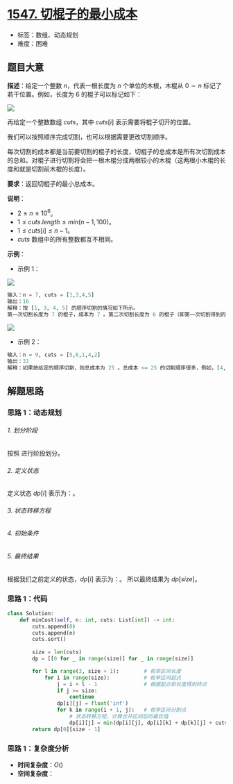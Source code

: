 # [1547. 切棍子的最小成本](https://leetcode.cn/problems/minimum-cost-to-cut-a-stick/)

- 标签：数组、动态规划
- 难度：困难

## 题目大意

**描述**：给定一个整数 $n$，代表一根长度为 $n$ 个单位的木根，木棍从 $0 \sim n$ 标记了若干位置。例如，长度为 $6$ 的棍子可以标记如下：

![](https://assets.leetcode-cn.com/aliyun-lc-upload/uploads/2020/08/09/statement.jpg)

再给定一个整数数组 $cuts$，其中 $cuts[i]$ 表示需要将棍子切开的位置。

我们可以按照顺序完成切割，也可以根据需要更改切割顺序。

每次切割的成本都是当前要切割的棍子的长度，切棍子的总成本是所有次切割成本的总和。对棍子进行切割将会把一根木棍分成两根较小的木棍（这两根小木棍的长度和就是切割前木棍的长度）。

**要求**：返回切棍子的最小总成本。

**说明**：

- $2 \le n \le 10^6$。
- $1 \le cuts.length \le min(n - 1, 100)$。
- $1 \le cuts[i] \le n - 1$。
- $cuts$ 数组中的所有整数都互不相同。

**示例**：

- 示例 1：

![](https://assets.leetcode-cn.com/aliyun-lc-upload/uploads/2020/08/09/e1.jpg)

```Python
输入：n = 7, cuts = [1,3,4,5]
输出：16
解释：按 [1, 3, 4, 5] 的顺序切割的情况如下所示。
第一次切割长度为 7 的棍子，成本为 7 。第二次切割长度为 6 的棍子（即第一次切割得到的第二根棍子），第三次切割为长度 4 的棍子，最后切割长度为 3 的棍子。总成本为 7 + 6 + 4 + 3 = 20 。而将切割顺序重新排列为 [3, 5, 1, 4] 后，总成本 = 16（如示例图中 7 + 4 + 3 + 2 = 16）。
```

![](https://assets.leetcode-cn.com/aliyun-lc-upload/uploads/2020/08/09/e11.jpg)

- 示例 2：

```Python
输入：n = 9, cuts = [5,6,1,4,2]
输出：22
解释：如果按给定的顺序切割，则总成本为 25 。总成本 <= 25 的切割顺序很多，例如，[4, 6, 5, 2, 1] 的总成本 = 22，是所有可能方案中成本最小的。
```

## 解题思路

### 思路 1：动态规划

###### 1. 划分阶段

按照 进行阶段划分。

###### 2. 定义状态

定义状态 $dp[i]$ 表示为：。

###### 3. 状态转移方程



###### 4. 初始条件



###### 5. 最终结果

根据我们之前定义的状态，$dp[i]$ 表示为：。 所以最终结果为 $dp[size]$。

### 思路 1：代码

```Python
class Solution:
    def minCost(self, n: int, cuts: List[int]) -> int:
        cuts.append(0)
        cuts.append(n)
        cuts.sort()
        
        size = len(cuts)
        dp = [[0 for _ in range(size)] for _ in range(size)]

        for l in range(3, size + 1):        # 枚举区间长度
            for i in range(size):           # 枚举区间起点
                j = i + l - 1               # 根据起点和长度得到终点                            
                if j >= size:      
                    continue
                dp[i][j] = float('inf')
                for k in range(i + 1, j):   # 枚举区间分割点
                    # 状态转移方程，计算合并区间后的最优值
                    dp[i][j] = min(dp[i][j], dp[i][k] + dp[k][j] + cuts[j] - cuts[i])
        return dp[0][size - 1]
```

### 思路 1：复杂度分析

- **时间复杂度**：$O()$
- **空间复杂度**：
